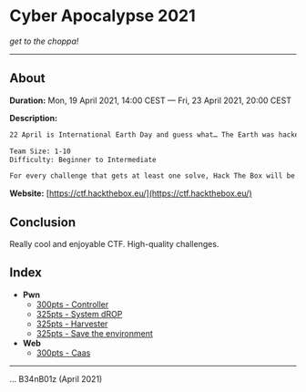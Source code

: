 # Cyber Apocalypse 2021

_get to the choppa!_

---

## About

**Duration:** Mon, 19 April 2021, 14:00 CEST — Fri, 23 April 2021, 20:00 CEST

**Description:**

```txt
22 April is International Earth Day and guess what… The Earth was hacked by malicious extraterrestrials. Their ultimate plan is to seize control of our planet. It’s only you who can save us from this terrible fate.

Team Size: 1-10
Difficulty: Beginner to Intermediate

For every challenge that gets at least one solve, Hack The Box will be making a donation to Code.org. Your goal is to hack as much as possible to help us support Code.org's mission.
```

**Website:** [https://ctf.hackthebox.eu/](https://ctf.hackthebox.eu/)

## Conclusion

Really cool and enjoyable CTF. High-quality challenges.

## Index

* **Pwn**
  * [300pts - Controller](controller/README.md)
  * [325pts - System dROP](system-drop/README.md)
  * [325pts - Harvester](harvester/README.md)
  * [325pts - Save the environment](save-the-environment/README.md)
* **Web**
  * [300pts - Caas](Caas/README.md)

---

... B34nB01z (April 2021)
